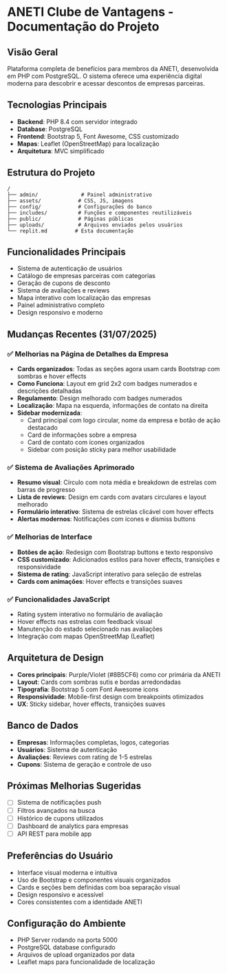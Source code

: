 # ANETI Clube de Vantagens - Documentação do Projeto

## Visão Geral
Plataforma completa de benefícios para membros da ANETI, desenvolvida em PHP com PostgreSQL. O sistema oferece uma experiência digital moderna para descobrir e acessar descontos de empresas parceiras.

## Tecnologias Principais
- **Backend**: PHP 8.4 com servidor integrado
- **Database**: PostgreSQL 
- **Frontend**: Bootstrap 5, Font Awesome, CSS customizado
- **Mapas**: Leaflet (OpenStreetMap) para localização
- **Arquitetura**: MVC simplificado

## Estrutura do Projeto
```
/
├── admin/              # Painel administrativo
├── assets/            # CSS, JS, imagens
├── config/            # Configurações do banco
├── includes/          # Funções e componentes reutilizáveis  
├── public/            # Páginas públicas
├── uploads/           # Arquivos enviados pelos usuários
└── replit.md         # Esta documentação
```

## Funcionalidades Principais
- Sistema de autenticação de usuários
- Catálogo de empresas parceiras com categorias
- Geração de cupons de desconto
- Sistema de avaliações e reviews
- Mapa interativo com localização das empresas
- Painel administrativo completo
- Design responsivo e moderno

## Mudanças Recentes (31/07/2025)

### ✅ Melhorias na Página de Detalhes da Empresa
- **Cards organizados**: Todas as seções agora usam cards Bootstrap com sombras e hover effects
- **Como Funciona**: Layout em grid 2x2 com badges numerados e descrições detalhadas
- **Regulamento**: Design melhorado com badges numerados
- **Localização**: Mapa na esquerda, informações de contato na direita
- **Sidebar modernizada**: 
  - Card principal com logo circular, nome da empresa e botão de ação destacado
  - Card de informações sobre a empresa
  - Card de contato com ícones organizados
  - Sidebar com posição sticky para melhor usabilidade

### ✅ Sistema de Avaliações Aprimorado
- **Resumo visual**: Círculo com nota média e breakdown de estrelas com barras de progresso
- **Lista de reviews**: Design em cards com avatars circulares e layout melhorado
- **Formulário interativo**: Sistema de estrelas clicável com hover effects
- **Alertas modernos**: Notificações com ícones e dismiss buttons

### ✅ Melhorias de Interface
- **Botões de ação**: Redesign com Bootstrap buttons e texto responsivo
- **CSS customizado**: Adicionados estilos para hover effects, transições e responsividade
- **Sistema de rating**: JavaScript interativo para seleção de estrelas
- **Cards com animações**: Hover effects e transições suaves

### ✅ Funcionalidades JavaScript
- Rating system interativo no formulário de avaliação
- Hover effects nas estrelas com feedback visual
- Manutenção do estado selecionado nas avaliações
- Integração com mapas OpenStreetMap (Leaflet)

## Arquitetura de Design
- **Cores principais**: Purple/Violet (#8B5CF6) como cor primária da ANETI
- **Layout**: Cards com sombras sutis e bordas arredondadas
- **Tipografia**: Bootstrap 5 com Font Awesome icons
- **Responsividade**: Mobile-first design com breakpoints otimizados
- **UX**: Sticky sidebar, hover effects, transições suaves

## Banco de Dados
- **Empresas**: Informações completas, logos, categorias
- **Usuários**: Sistema de autenticação
- **Avaliações**: Reviews com rating de 1-5 estrelas
- **Cupons**: Sistema de geração e controle de uso

## Próximas Melhorias Sugeridas
- [ ] Sistema de notificações push
- [ ] Filtros avançados na busca
- [ ] Histórico de cupons utilizados
- [ ] Dashboard de analytics para empresas
- [ ] API REST para mobile app

## Preferências do Usuário
- Interface visual moderna e intuitiva
- Uso de Bootstrap e componentes visuais organizados
- Cards e seções bem definidas com boa separação visual
- Design responsivo e acessível
- Cores consistentes com a identidade ANETI

## Configuração do Ambiente
- PHP Server rodando na porta 5000
- PostgreSQL database configurado
- Arquivos de upload organizados por data
- Leaflet maps para funcionalidade de localização